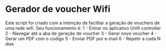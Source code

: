 # Gerador de voucher Wifi
Este script foi criado com a intenção de facilitar a geração de vouchers de uma rede wifi.
Seu funcionamento é: 
1 - Entrar no aplicativo Unifi controller
2 - Navegar até a aba de geração de voucher
3 - Gerar novo voucher
4 - Gerar um PDF com o codigo
5 - Enviar PDF por e-mail
6 - Repetir a cada N dias
